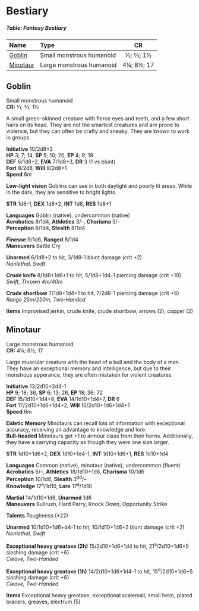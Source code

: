 # Bestiary

##### Table: Fantasy Bestiary
| Name | Type | CR |
|:-|:-|:-:|
| [Goblin](#goblin) | Small monstrous humanoid | ⅓; ⅔; 1½ |
| [Minotaur](#minotaur) | Large monstrous humanoid | 4¼; 8½; 17 |

## Goblin

Small monstrous humanoid  
**CR:** ⅓; ⅔; 1½

A small green-skinned creature with fierce eyes and teeth, and a few short hairs on its head. They are not the smartest creatures and are prone to violence, but they can often be crafty and sneaky. They are known to work in groups.

**Initiative** 10/2d8+2  
**HP** 3; 7; 14, **SP** 5; 10; 20, **EP** 4; 9; 18  
**DEF** 6/1d8+2, **EVA** 7/1d8+3, **DR** 3 (1 vs blunt)  
**Fort** 8/2d8, **Will** 9/2d8+1  
**Speed** 6m

**Low-light vision** Goblins can see in both daylight and poorly lit areas. While in the dark, they are sensitive to bright lights.

**STR** 1d8-1, **DEX** 1d8+2, **INT** 1d8, **RES** 1d8+1

**Languages** Goblin (native), undercommon (native)  
**Acrobatics** 8/1d4, **Athletics** 3/–, **Charisma** 5/–  
**Perception** 8/1d4, **Stealth** 8/1d4

**Finesse** 9/1d6, **Ranged** 8/1d4  
**Maneuvers** Battle Cry

**Unarmed** 6/1d8+2 to hit, 3/1d8-1 blunt damage (crit +2)  
*Nonlethal, Swift*

**Crude knife** 8/1d8+1d6+1 to hit, 5/1d8+1d4-1 piercing damage (crit +10)  
*Swift, Thrown 4m/40m*

**Crude shortbow** 7/1d8+1d4+1 to hit, 7/2d8-1 piercing damage (crit +6)  
*Range 25m/250m, Two-Handed*

**Items** Improvised jerkin, crude knife, crude shortbow, arrows (2), copper (2)

## Minotaur

Large monstrous humanoid  
**CR:** 4¼; 8½; 17

Large muscular creature with the head of a bull and the body of a man. They have an exceptional memory and intelligence, but due to their monstrous apperance, they are often mistaken for violent creatures.

**Initiative** 13/2d10+2d4-1  
**HP** 9; 18; 36, **SP** 6; 13; 26, **EP** 18; 36; 72  
**DEF** 15/1d10+1d4+8, **EVA** 14/1d10+1d4+7, **DR** 6  
**Fort** 17/2d10+1d6+1d4+2, **Will** 16/2d10+1d6+1d4+1  
**Speed** 6m

**Eidetic Memory** Minotaurs can recall lots of information with exceptional accuracy, receiving an advantage to knowledge and lore.  
**Bull-headed** Minotaurs get +1 to armour class from their horns. Additionally, they have a carrying capacity as though they were one size larger.

**STR** 1d10+1d6+2, **DEX** 1d10+1d4-1, **INT** 1d10+1d6+1, **RES** 1d10+1d4

**Languages** Common (native), minotaur (native), undercommon (fluent)  
**Acrobatics** 6/–, **Athletics** 18/1d10+1d6, **Charisma** 10/1d6  
**Perception** 10/1d8, **Stealth** 3<sup>dd</sup>/–  
**Knowledge** 17<sup>a</sup>/1d10, **Lore** 17<sup>a</sup>/1d10

**Martial** 14/1d10+1d6, **Unarmed** 1d6  
**Maneuvers** Bullrush, Hard Parry, Knock Down, Opportunity Strike

**Talents** Toughness (+22)

**Unarmed** 10/1d10+1d6+d4-1 to hit, 10/1d10+1d6+2 blunt damage (crit +2)  
*Nonlethal, Swift*

**Exceptional heavy greataxe (2h)** 15/2d10+1d6+1d4 to hit, 21<sup>a</sup>/2d10+1d6+5 slashing damage (crit +6)  
*Cleave, Two-Handed*

**Exceptional heavy greataxe (1h)** 14/2d10+1d6+1d4-1 to hit, 15<sup>d</sup>/2d10+1d6+5 slashing damage (crit +6)  
*Cleave, Two-Handed*

**Items** Exceptional heavy greataxe, exceptional scalemail, small helm, plated bracers, greaves, electrum (5)
